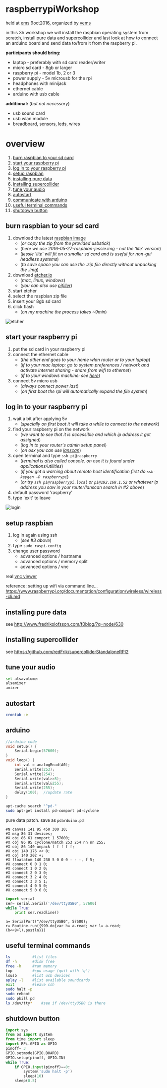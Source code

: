# raspberrypiWorkshop

held at [ems](http://elektronmusikstudion.se) 9oct2016, organized by [vems](https://vems.nu)

in this 3h workshop we will install the raspbian operating system from scratch, install pure data and supercollider and last look at how to connect an arduino board and send data to/from it from the raspberry pi.

**participants should bring:**

* laptop - preferably with sd card reader/writer
* micro sd card - 8gb or larger
* raspberry pi - model 1b, 2 or 3
* power supply - 5v microusb for the rpi
* headphones with minijack
* ethernet cable
* arduino with usb cable

**additional:** (_but not necessary_)

* usb sound card
* usb wlan module
* breadboard, sensors, leds, wires

overview
==

1. [burn raspbian to your sd card](burn_raspbian_to_your_sd_card)
2. [start your raspberry pi](start_your_raspberry_pi)
3. [log in to your raspberry pi](log_in_to_your_raspberry_pi)
4. [setup raspbian](setup_raspbian)
5. [installing pure data](installing_pure_data)
6. [installing supercollider](installing_supercollider)
7. [tune your audio](tune_your_audio)
8. [autostart](autostart)
9. [communicate with arduino](communicate_with_arduino)
10. [useful terminal commands](useful_terminal_commands)
11. [shutdown button](shutdown_button)

burn raspbian to your sd card
--

1. download the latest [raspbian image](https://www.raspberrypi.org/downloads/raspbian/)
    - (_or copy the zip from the provided usbstick_)
    - (_here we use 2016-05-27-raspbian-jessie.img - not the 'lite' version_)
    - (_jessie 'lite' will fit on a smaller sd card and is useful for non-gui headless systems_)
    - (_to save space you can use the .zip file directly without unpacking the .img_)
2. download [etcher.io](http://etcher.io)
    - (_mac, linux, windows_)
    - (_you can also use [pifiller](http://ivanx.com/raspberrypi/)_)
3. start etcher
4. select the raspbian zip file
5. insert your 8gb sd card
6. click flash
    - (_on my machine the process takes ~9min_)

![etcher](etcher.png)

start your raspberry pi
--

1. put the sd card in your raspberry pi
2. connect the ethernet cable
    - (_the other end goes to your home wlan router or to your laptop_)
    - (_if to your mac laptop: go to system preferences / network and activate internet sharing - share from wifi to ethernet_)
    - (_if to your windows machine: see [here](http://raspberrypi.stackexchange.com/questions/11684/how-can-i-connect-my-pi-directly-to-my-pc-and-share-the-internet-connection)_)
3. connect 5v micro usb
    - (_always connect power last_)
    - (_on first boot the rpi will automatically expand the file system_)

log in to your raspberry pi
--

1. wait a bit after applying 5v
    - (_specially on first boot it will take a while to connect to the network_)
2. find your raspberry pi on the network
    - (_we want to see that it is accessible and which ip address it got assigned_)
    - (_log in to your router's admin setup panel_)
    - (_on osx you can use [lanscan](https://www.iwaxx.com/lanscan)_)
3. open terminal and type `ssh pi@raspberry`
    - (_terminal is also called console. on osx it is found under applications/utilities_)
    - (_if you get a warning about remote host identification first do `ssh-keygen -R raspberrypi`_)
    - (_or try `ssh pi@raspberrypi.local` or `pi@192.168.1.52` or whatever ip address you saw in your router/lanscan search in #2 above_)
4. default password 'raspberry'
5. type 'exit' to leave

![login](login.png)

setup raspbian
--

1. log in again using ssh
    - (_see #3 above_)
2. type `sudo raspi-config`
3. change user password
    - advanced options / hostname
    - advanced options / memory split
    - advanced options / vnc

real [vnc viewer](https://www.realvnc.com/download/viewer/)

reference: setting up wifi via command line... https://www.raspberrypi.org/documentation/configuration/wireless/wireless-cli.md

installing pure data
--

see <http://www.fredrikolofsson.com/f0blog/?q=node/630>

installing supercollider
--

see <https://github.com/redFrik/supercolliderStandaloneRPI2>

tune your audio
--

```bash
set alsavolume:
alsamixer
amixer
```

autostart
--

```bash
crontab -e
```

arduino
--

```cpp
//arduino code
void setup() {
    Serial.begin(57600);
}
void loop() {
    int val = analogRead(A0);
    Serial.write(253);
    Serial.write(254);
    Serial.write(val>>8);
    Serial.write(val&255);
    Serial.write(255);
    delay(100);  //update rate
}
```

```bash
apt-cache search "^pd-"
sudo apt-get install pd-comport pd-cyclone
```

pure data patch. save as ```pdarduino.pd```
```
#N canvas 141 95 450 300 10;
#X msg 86 31 devices;
#X obj 86 61 comport 1 57600;
#X obj 86 95 cyclone/match 253 254 nn nn 255;
#X obj 86 140 unpack f f f f f;
#X obj 140 176 << 8;
#X obj 140 202 +;
#X floatatom 140 230 5 0 0 0 - - -, f 5;
#X connect 0 0 1 0;
#X connect 1 0 2 0;
#X connect 2 0 3 0;
#X connect 3 2 4 0;
#X connect 3 3 5 1;
#X connect 4 0 5 0;
#X connect 5 0 6 0;
```

```python
import serial
ser= serial.Serial('/dev/ttyUSB0', 57600)
while True:
    print ser.readline()
```

```
a= SerialPort("/dev/ttyUSB0", 57600);
r= Routine.run({999.do{var h= a.read; var l= a.read; (h<<8+l).postln}})
```

useful terminal commands
--

```bash
ls          #list files
df -h       #disk free
free -h     #ram memory
top         #cpu usage (quit with 'q')
lsusb       #list usb devices
aplay -l    #list available soundcards
exit        #leave ssh
sudo halt -p
sudo reboot
sudo pkill pd
ls /dev/tty*    #see if /dev/ttyUSB0 is there
```

shutdown button
--

```python
import sys
from os import system
from time import sleep
import RPi.GPIO as GPIO
pinoff= 3
GPIO.setmode(GPIO.BOARD)
GPIO.setup(pinoff, GPIO.IN)
while True:
    if GPIO.input(pinoff)==0:
        system('sudo halt -p')
        sleep(10)
    sleep(0.5)
```
